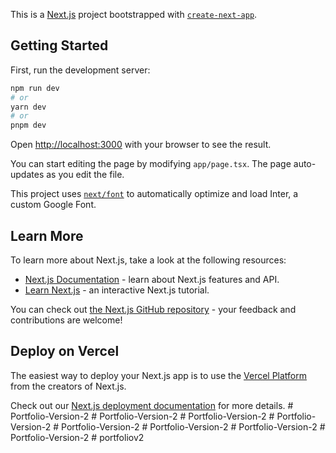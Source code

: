 This is a [Next.js](https://nextjs.org/) project bootstrapped with [`create-next-app`](https://github.com/vercel/next.js/tree/canary/packages/create-next-app).

## Getting Started

First, run the development server:

```bash
npm run dev
# or
yarn dev
# or
pnpm dev
```

Open [http://localhost:3000](http://localhost:3000) with your browser to see the result.

You can start editing the page by modifying `app/page.tsx`. The page auto-updates as you edit the file.

This project uses [`next/font`](https://nextjs.org/docs/basic-features/font-optimization) to automatically optimize and load Inter, a custom Google Font.

## Learn More

To learn more about Next.js, take a look at the following resources:

- [Next.js Documentation](https://nextjs.org/docs) - learn about Next.js features and API.
- [Learn Next.js](https://nextjs.org/learn) - an interactive Next.js tutorial.

You can check out [the Next.js GitHub repository](https://github.com/vercel/next.js/) - your feedback and contributions are welcome!

## Deploy on Vercel

The easiest way to deploy your Next.js app is to use the [Vercel Platform](https://vercel.com/new?utm_medium=default-template&filter=next.js&utm_source=create-next-app&utm_campaign=create-next-app-readme) from the creators of Next.js.

Check out our [Next.js deployment documentation](https://nextjs.org/docs/deployment) for more details.
#   P o r t f o l i o - V e r s i o n - 2  
 #   P o r t f o l i o - V e r s i o n - 2  
 #   P o r t f o l i o - V e r s i o n - 2  
 #   P o r t f o l i o - V e r s i o n - 2  
 #   P o r t f o l i o - V e r s i o n - 2  
 #   P o r t f o l i o - V e r s i o n - 2  
 #   P o r t f o l i o - V e r s i o n - 2  
 #   P o r t f o l i o - V e r s i o n - 2  
 #   p o r t f o l i o v 2  
 